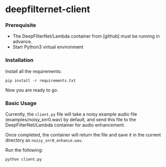 # deepfilternet-client

### Prerequisite
* The DeepFilterNet/Lambda container from [github] must be running in advance.
* Start Python3 virtual environment

### Installation
Install all the requirements:
```
pip install -r requirements.txt
```

Now you are ready to go.

### Basic Usage
Currently, the `client.py` file will take a noisy example audio file (examples/noisy_snr0.wav) by default, and send this file to the DeepFilterNet/Lambda container for audio enhancement.

Once completed, the container will return the file and save it in the current directory as `noisy_snr0_enhance.wav`.

Run the following:
```
python client.py
```